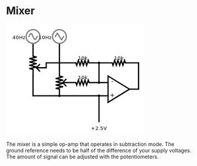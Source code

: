 # Mixer

![MIXER](preview.png)

The mixer is a simple op-amp that operates in subtraction mode. The ground reference needs to be half of the difference of your supply voltages. The amount of signal can be adjusted with the potentiometers.
